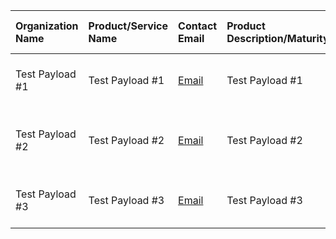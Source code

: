 | Organization Name | Product/Service Name | Contact Email | Product Description/Maturity | Covered Use Cases | USDM Version Compatibility |
| :--- | :--- | :--- | :--- | :--- | :--- |
| Test Payload #1 | Test Payload #1 | [Email](mailto:colin.bradshaw@paconsulting.com) | Test Payload #1 | Electronic Health Record (EHR) | 1.0 |
| Test Payload #2 | Test Payload #2 | [Email](mailto:colin.bradshaw@paconsulting.com) | Test Payload #2 | Electronic Health Record (EHR), Other(s) | 1.5 |
| Test Payload #3 | Test Payload #3 | [Email](mailto:colin.bradshaw@paconsulting.com) | Test Payload #3 | Electronic Health Record (EHR) | 2.0 |